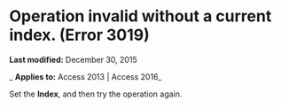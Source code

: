 
# Operation invalid without a current index. (Error 3019)

 **Last modified:** December 30, 2015

 _ **Applies to:** Access 2013 | Access 2016_

Set the  **Index**, and then try the operation again.

